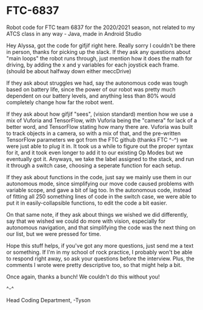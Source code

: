 # FTC-6837
Robot code for FTC team 6837 for the 2020/2021 season, not related to my ATCS class in any way - Java, made in Android Studio

Hey Alyssa, got the code for gifjif right here. Really sorry I couldn't be there in person, thanks for picking up the slack. If they ask any questions about "main loops" the 
robot runs through, just mention how it does the math for driving, by adding the x and y variables for each joystick each frame. (should be about halfway down either 
meccDrive) 


If they ask about struggles we had, say the autonomous code was tough based on battery life, since the power of our robot was pretty much dependent on our 
battery levels, and anything less than 80% would completely change how far the robot went. 

If they ask about how gifjif "sees", (vision standard) mention how we use a mix of Vuforia and TensorFlow, with Vuforia being the "camera" for lack of a better word, and TensorFlow stating how many there are. Vuforia was built to track objects in a camera, so with a mix of that, and the pre-written TensorFlow parameters we got from the 
FTC github (thanks FTC ^-^) we were just able to plug it in. It took us a while to figure out the proper syntax for it, and it took even longer to add it to our existing Op Modes but we eventually got it. Anyways, we take the label assigned to the stack, and run it through a switch case, choosing a seperate function for each setup. 

If they ask about functions in the code, just say we mainly use them in our autonomous mode, since simplifying our move code caused problems with variable scope, and gave a bit of lag too. In the autonomous code, instead of fitting all 250 something lines of code in the switch case, we were able to put it in easily-collapsible functions, to edit the code a bit easier. 

On that same note, if they ask about things we wished we did differently, say that we wished we could do more with vision, especially for autonomous navigation, and that simplifying the code was the next thing on our list, but we were pressed for time.



Hope this stuff helps, if you've got any more questions, just send me a text or something. If I'm in my school of rock practice, I probably won't be able to respond 
right away, so ask your questions before the interview. Plus, the comments I wrote were pretty descriptive too, so that might help a bit.

Once again, thanks a bunch! We couldn't do this without you!

^-^

Head Coding Department,
-Tyson
